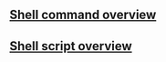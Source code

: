 
## [Shell command overview](https://github.com/dwinanto34/Linux/commit/45f529807702b053b6860b1f56e4547b0b2745bc)

## [Shell script overview](https://github.com/dwinanto34/Linux/commit/40dc1528398ca6c77a2643e0ba0c71d4786b08d2)
